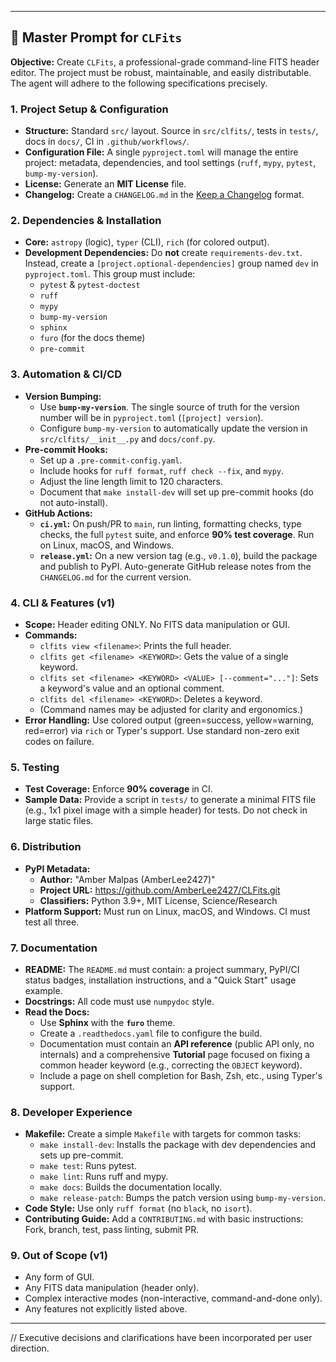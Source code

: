 ***

## 📜 Master Prompt for `CLFits` 

**Objective:** Create `CLFits`, a professional-grade command-line FITS header editor. The project must be robust, maintainable, and easily distributable. The agent will adhere to the following specifications precisely.

### 1. Project Setup & Configuration

* **Structure:** Standard `src/` layout. Source in `src/clfits/`, tests in `tests/`, docs in `docs/`, CI in `.github/workflows/`.
* **Configuration File:** A single `pyproject.toml` will manage the entire project: metadata, dependencies, and tool settings (`ruff`, `mypy`, `pytest`, `bump-my-version`).
* **License:** Generate an **MIT License** file.
* **Changelog:** Create a `CHANGELOG.md` in the [Keep a Changelog](https://keepachangelog.com/en/1.0.0/) format.

### 2. Dependencies & Installation

* **Core:** `astropy` (logic), `typer` (CLI), `rich` (for colored output).
* **Development Dependencies:** Do **not** create `requirements-dev.txt`. Instead, create a `[project.optional-dependencies]` group named `dev` in `pyproject.toml`. This group must include:
    * `pytest` & `pytest-doctest`
    * `ruff`
    * `mypy`
    * `bump-my-version`
    * `sphinx`
    * `furo` (for the docs theme)
    * `pre-commit`

### 3. Automation & CI/CD

* **Version Bumping:**
    * Use **`bump-my-version`**. The single source of truth for the version number will be in `pyproject.toml` (`[project] version`).
    * Configure `bump-my-version` to automatically update the version in `src/clfits/__init__.py` and `docs/conf.py`.
* **Pre-commit Hooks:**
    * Set up a `.pre-commit-config.yaml`.
    * Include hooks for `ruff format`, `ruff check --fix`, and `mypy`. 
    * Adjust the line length limit to 120 characters.
    * Document that `make install-dev` will set up pre-commit hooks (do not auto-install).
* **GitHub Actions:**
    * **`ci.yml`:** On push/PR to `main`, run linting, formatting checks, type checks, the full `pytest` suite, and enforce **90% test coverage**. Run on Linux, macOS, and Windows.
    * **`release.yml`:** On a new version tag (e.g., `v0.1.0`), build the package and publish to PyPI. Auto-generate GitHub release notes from the `CHANGELOG.md` for the current version.

### 4. CLI & Features (v1)

* **Scope:** Header editing ONLY. No FITS data manipulation or GUI.
* **Commands:**
    * `clfits view <filename>`: Prints the full header.
    * `clfits get <filename> <KEYWORD>`: Gets the value of a single keyword.
    * `clfits set <filename> <KEYWORD> <VALUE> [--comment="..."]`: Sets a keyword's value and an optional comment.
    * `clfits del <filename> <KEYWORD>`: Deletes a keyword.
    * (Command names may be adjusted for clarity and ergonomics.)
* **Error Handling:** Use colored output (green=success, yellow=warning, red=error) via `rich` or Typer's support. Use standard non-zero exit codes on failure.

### 5. Testing

* **Test Coverage:** Enforce **90% coverage** in CI.
* **Sample Data:** Provide a script in `tests/` to generate a minimal FITS file (e.g., 1x1 pixel image with a simple header) for tests. Do not check in large static files.

### 6. Distribution

* **PyPI Metadata:**
    * **Author:** "Amber Malpas (AmberLee2427)"
    * **Project URL:** https://github.com/AmberLee2427/CLFits.git
    * **Classifiers:** Python 3.9+, MIT License, Science/Research
* **Platform Support:** Must run on Linux, macOS, and Windows. CI must test all three.

### 7. Documentation

* **README:** The `README.md` must contain: a project summary, PyPI/CI status badges, installation instructions, and a "Quick Start" usage example.
* **Docstrings:** All code must use `numpydoc` style.
* **Read the Docs:**
    * Use **Sphinx** with the **`furo`** theme.
    * Create a `.readthedocs.yaml` file to configure the build.
    * Documentation must contain an **API reference** (public API only, no internals) and a comprehensive **Tutorial** page focused on fixing a common header keyword (e.g., correcting the `OBJECT` keyword).
    * Include a page on shell completion for Bash, Zsh, etc., using Typer's support.

### 8. Developer Experience

* **Makefile:** Create a simple `Makefile` with targets for common tasks:
    * `make install-dev`: Installs the package with dev dependencies and sets up pre-commit.
    * `make test`: Runs pytest.
    * `make lint`: Runs ruff and mypy.
    * `make docs`: Builds the documentation locally.
    * `make release-patch`: Bumps the patch version using `bump-my-version`.
* **Code Style:** Use only `ruff format` (no `black`, no `isort`).
* **Contributing Guide:** Add a `CONTRIBUTING.md` with basic instructions: Fork, branch, test, pass linting, submit PR.

### 9. Out of Scope (v1)

* Any form of GUI.
* Any FITS data manipulation (header only).
* Complex interactive modes (non-interactive, command-and-done only).
* Any features not explicitly listed above.

***
// Executive decisions and clarifications have been incorporated per user direction.